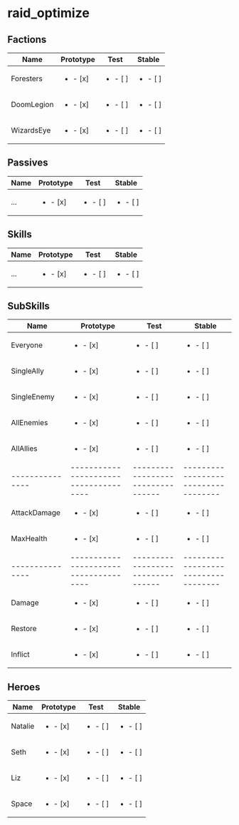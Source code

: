 # raid_optimize

## Factions

| Name          | Prototype                           |  Test                           |  Stable                           |
|---------------|-------------------------------------|---------------------------------|-----------------------------------|
|  Foresters    |  <ul><li> - [x] </li><ul>           |   <ul><li> - [ ] </li><ul>      |    <ul><li> - [ ] </li><ul>       |
|  DoomLegion   |  <ul><li> - [x] </li><ul>           |   <ul><li> - [ ] </li><ul>      |    <ul><li> - [ ] </li><ul>       |
|  WizardsEye   |  <ul><li> - [x] </li><ul>           |   <ul><li> - [ ] </li><ul>      |    <ul><li> - [ ] </li><ul>       |

## Passives

| Name          | Prototype                           |  Test                           |  Stable                           |
|---------------|-------------------------------------|---------------------------------|-----------------------------------|
|  ...          |  <ul><li> - [x] </li><ul>           |   <ul><li> - [ ] </li><ul>      |    <ul><li> - [ ] </li><ul>       |

## Skills

| Name          | Prototype                           |  Test                           |  Stable                           |
|---------------|-------------------------------------|---------------------------------|-----------------------------------|
|  ...          |  <ul><li> - [x] </li><ul>           |   <ul><li> - [ ] </li><ul>      |    <ul><li> - [ ] </li><ul>       |

## SubSkills

| Name          | Prototype                           |  Test                           |  Stable                           |
|---------------|-------------------------------------|---------------------------------|-----------------------------------|
|  Everyone     |  <ul><li> - [x] </li><ul>           |   <ul><li> - [ ] </li><ul>      |    <ul><li> - [ ] </li><ul>       |
|  SingleAlly   |  <ul><li> - [x] </li><ul>           |   <ul><li> - [ ] </li><ul>      |    <ul><li> - [ ] </li><ul>       |
|  SingleEnemy  |  <ul><li> - [x] </li><ul>           |   <ul><li> - [ ] </li><ul>      |    <ul><li> - [ ] </li><ul>       |
|  AllEnemies   |  <ul><li> - [x] </li><ul>           |   <ul><li> - [ ] </li><ul>      |    <ul><li> - [ ] </li><ul>       |
|  AllAllies    |  <ul><li> - [x] </li><ul>           |   <ul><li> - [ ] </li><ul>      |    <ul><li> - [ ] </li><ul>       |
|---------------|-------------------------------------|---------------------------------|-----------------------------------|
|  AttackDamage |  <ul><li> - [x] </li><ul>           |   <ul><li> - [ ] </li><ul>      |    <ul><li> - [ ] </li><ul>       |
|  MaxHealth    |  <ul><li> - [x] </li><ul>           |   <ul><li> - [ ] </li><ul>      |    <ul><li> - [ ] </li><ul>       |
|---------------|-------------------------------------|---------------------------------|-----------------------------------|
|  Damage       |  <ul><li> - [x] </li><ul>           |   <ul><li> - [ ] </li><ul>      |    <ul><li> - [ ] </li><ul>       |
|  Restore      |  <ul><li> - [x] </li><ul>           |   <ul><li> - [ ] </li><ul>      |    <ul><li> - [ ] </li><ul>       |
|  Inflict      |  <ul><li> - [x] </li><ul>           |   <ul><li> - [ ] </li><ul>      |    <ul><li> - [ ] </li><ul>       |


## Heroes

| Name          | Prototype                           |  Test                           |  Stable                           |
|---------------|-------------------------------------|---------------------------------|-----------------------------------|
|  Natalie      |  <ul><li> - [x] </li><ul>           |   <ul><li> - [ ] </li><ul>      |    <ul><li> - [ ] </li><ul>       |
|  Seth         |  <ul><li> - [x] </li><ul>           |   <ul><li> - [ ] </li><ul>      |    <ul><li> - [ ] </li><ul>       |
|  Liz          |  <ul><li> - [x] </li><ul>           |   <ul><li> - [ ] </li><ul>      |    <ul><li> - [ ] </li><ul>       |
|  Space        |  <ul><li> - [x] </li><ul>           |   <ul><li> - [ ] </li><ul>      |    <ul><li> - [ ] </li><ul>       |
